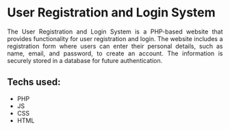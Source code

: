 # User Registration and Login System
<p align="justify">
The User Registration and Login System is a PHP-based website that provides functionality for user registration and login.
The website includes a registration form where users can enter their personal details, such as name, email, and password, to create an account. The information is securely stored in a database for future authentication.
</p>

## Techs used:
- PHP
- JS
- CSS
- HTML

